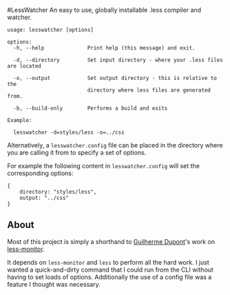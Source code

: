 #LessWatcher
An easy to use, globally installable .less compiler and watcher.

	usage: lesswatcher [options]

	options:
	  -h, --help              Print help (this message) and exit.

	  -d, --directory         Set input directory - where your .less files are located

	  -o, --output            Set output directory - this is relative to the
	                          directory where less files are generated from.

	  -b, --build-only        Performs a build and exits

	Example:

	  lesswatcher -d=styles/less -o=../css

Alternatively, a `lesswatcher.config` file can be placed in the directory where you are calling it from to specify a set of options.

For example the following content in `lesswatcher.config` will set the corresponding options:

	{
		directory: "styles/less",
		output: "../css"
	}


## About
Most of this project is simply a shorthand to [Guilherme Dupont](https://github.com/gdupont "Guilherme Dupont")'s work on [less-monitor](https://github.com/gdupont/less-monitor "less-monitor").

It depends on `less-monitor` and `less` to perform all the hard work. I just wanted a quick-and-dirty command that I could run from the CLI without having to set loads of options. Additionally the use of a config file was a feature I thought was necessary.
